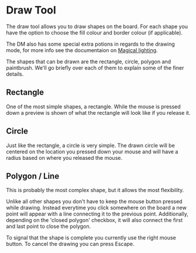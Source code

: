# Draw Tool

The draw tool allows you to draw shapes on the board.  For each shape you have the option to choose the fill colour and border colour (if applicable).

The DM also has some special extra potions in regards to the drawing mode, for more info see the documentaion on [Magical lighting](/docs/dm/light-shadows/).

The shapes that can be drawn are the rectangle, circle, polygon and paintbrush.  We'll go briefly over each of them to explain some of the finer details.

## Rectangle

One of the most simple shapes, a rectangle.  While the mouse is pressed down a preview is shown of what the rectangle will look like if you release it.

## Circle

Just like the rectangle, a circle is very simple.  The drawn circle will be centered on the location you pressed down your mouse and will have a radius based on where you released the mouse.

## Polygon / Line

This is probably the most complex shape, but it allows the most flexibility.

Unlike all other shapes you don't have to keep the mouse button pressed while drawing.  Instead everytime you click somewhere on the board a new point will appear with a line connecting it to the previous point.  Additionally, depending on the 'closed polygon' checkbox, it will also connect the first and last point to close the polygon.

To signal that the shape is complete you currently use the right mouse button.  To cancel the drawing you can press Escape.